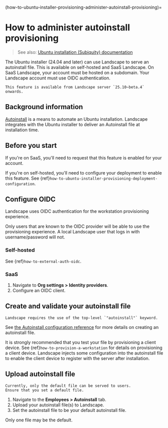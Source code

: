 (how-to-ubuntu-installer-provisioning-administer-autoinstall-provisioning)=
# How to administer autoinstall provisioning

> See also: [Ubuntu installation (Subiquity) documentation](https://canonical-subiquity.readthedocs-hosted.com/en/latest/index.html)

The Ubuntu installer (24.04 and later) can use Landscape to serve an autoinstall file.
This is available on self-hosted and SaaS Landscape.
On SaaS Landscape, your account must be hosted on a subdomain.
Your Landscape account must use OIDC authentication.

```{note}
This feature is available from Landscape server `25.10~beta.4` onwards.
```

## Background information

[Autoinstall](https://canonical-subiquity.readthedocs-hosted.com/en/latest/intro-to-autoinstall.html) is a means to automate an Ubuntu installation.
Landscape integrates with the Ubuntu installer to deliver an Autoinstall file at installation time.

## Before you start

If you're on SaaS, you'll need to request that this feature is enabled for your account.

If you're on self-hosted, you'll need to configure your deployment to enable this feature. See {ref}`how-to-ubuntu-installer-provisioning-deployment-configuration`.

## Configure OIDC

Landscape uses OIDC authentication for the workstation provisioning experience.

Only users that are known to the OIDC provider will be able to use the provisioning experience.
A local Landscape user that logs in with username/password will not.

### Self-hosted

See {ref}`how-to-external-auth-oidc`.

### SaaS

1. Navigate to **Org settings > Identity providers**.
2. Configure an OIDC client.

## Create and validate your autoinstall file

```{important}
Landscape requires the use of the top-level `"autoinstall"` keyword.
```

See [the Autoinstall configuration reference](https://canonical-subiquity.readthedocs-hosted.com/en/latest/reference/autoinstall-reference.html)
for more details on creating an autoinstall file.

It is strongly recommended that you test your file by provisioning a client device.
See {ref}`how-to-provision-a-workstation` for details on provisioning a client device.
Landscape injects some configuration into the autoinstall file to enable the client device to register with the server after installation.

## Upload autoinstall file

```{note}
Currently, only the default file can be served to users.
Ensure that you set a default file.
```

1. Navigate to the **Employees > Autoinstall** tab.
2. Upload your autoinstall file(s) to Landscape.
3. Set the autoinstall file to be your default autoinstall file.

Only one file may be the default.
